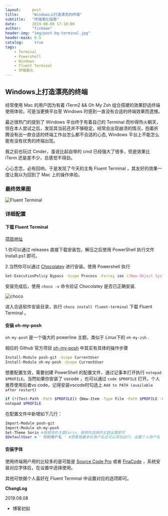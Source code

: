 ```yaml
---
layout:     post
title:      "Windows上打造漂亮的终端"
subtitle:   "终端美化指南"
date:       2019-08-08 17:10:00
author:     "Tickmao"
header-img: "img/post-bg-terminal.jpg"
header-mask: 0.5
catalog:     true
tags:
    - Terminal
    - Powershell
    - Windows
    - Fluent Terminal
    - 终端美化
---
```


## Windows上打造漂亮的终端

经常使用 Mac 的用户因为有着 iTerm2 && Oh My Zsh 组合搭建的效果舒适终端使用体验，可是当更换平台至 Windows 时感到一直没有合适的终端效果而遗憾。

最近很热门的提到了 Windows 平台终于有着自己的 Terminal 而吵得热火朝天，但在本人尝试之后，发现其当前还并不够稳定。经常会出现崩溃的情况，抱着折
腾没有出一款合适的终端工作台怎么都不合适的心态, Windows 平台上不能怎么能有没有优秀的终端出现。

我之前也玩过 Cmder，虽说比起自带的 cmd 已经强大了很多，但是效果比 iTerm 还是差不少，总感觉不得劲。

心心念念，必有回响，于是发现了今天的主角 Fluent Terminal ，其友好的效果一度让我以为回到了 Mac 上的操作体验。

### 最终效果图

![Fluent Terminal](https://ae01.alicdn.com/kf/H57388934b93240c38d3678a6ba46e0e6d.png)

### 详细配置

#### 下载 Fluent Terminal

[项目地址](https://github.com/felixse/FluentTerminal)

1.你可以通过 releases 直接下载安装包，解压之后使用 PowerShell 执行文件 Install.ps1 即可。

2.当然你可以通过 [Chocolatey](https://chocolatey.org/install) 进行安装。使用 Powershell 执行

```zsh
Set-ExecutionPolicy Bypass -Scope Process -Force; iex ((New-Object System.Net.WebClient).DownloadString('https://chocolatey.org/install.ps1')); choco feature enable -n allowGlobalConfirmation
```

安装完成后，使用 `choco -v` 命令验证 Chocolatey 是否已正确安装.

![choco](https://ae01.alicdn.com/kf/H156a2205ec7c46bea8e9952d95b108bch.png)

进入合适软件安装目录，执行 `choco install fluent-terminal` 下载 Fluent Terminal 。

#### 安装 oh-my-posh

`oh-my-posh` 是一个强大的 powerline 主题，类似于 Linux下的 `oh-my-zsh` .

相应的 Github 官方项目 [oh-my-posh](https://github.com/JanDeDobbeleer/oh-my-posh) 中其实有具体的操作步骤

```zsh
Install-Module posh-git -Scope CurrentUser
Install-Module oh-my-posh -Scope CurrentUser
```

想要配置生效，需要创建 PowerShell 的配置文件，通过记事本打开执行 `notepad $PROFILE`。当然如果你安装了 vscode ，也可以通过 `code $PROFILE` 打开。个人推荐使用后者vs code，记得安装vscode时勾选上 `Add to PATH (available after restart)`

```zsh
if (!(Test-Path -Path $PROFILE)) {New-Item -Type File -Path $PROFILE -Force}
notepad $PROFILE
```

在配置文件中新增如下几行：

```zsh
Import-Module posh-git
Import-Module oh-my-posh
Set-Theme Sorin #我使用的主题Sorin，按照你选择的主题设置即可
$DefaultUser = ' 你的用户名 ' #想要隐藏本机用户名还可以添加这行，设置个人用户名
```

#### 安装字体

使用终端用户用的比较多的是可能是 [Source Code Pro](https://github.com/adobe-fonts/source-code-pro) 或者 [FiraCode](https://github.com/tonsky/FiraCode) ，系统安装对应字体后，在设置中选择使用。

其他可依据个人喜好在 Fluent Terminal 中设置对应的选项即可。


**ChangLog**

2019.08.08

- 博客初拟
